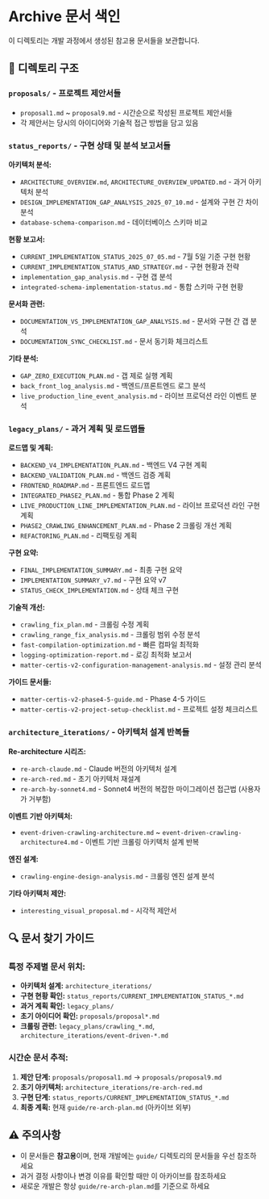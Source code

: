 # Archive 문서 색인

이 디렉토리는 개발 과정에서 생성된 참고용 문서들을 보관합니다.

## 📂 디렉토리 구조

### `proposals/` - 프로젝트 제안서들
- `proposal1.md` ~ `proposal9.md` - 시간순으로 작성된 프로젝트 제안서들
- 각 제안서는 당시의 아이디어와 기술적 접근 방법을 담고 있음

### `status_reports/` - 구현 상태 및 분석 보고서들
**아키텍처 분석:**
- `ARCHITECTURE_OVERVIEW.md`, `ARCHITECTURE_OVERVIEW_UPDATED.md` - 과거 아키텍처 분석
- `DESIGN_IMPLEMENTATION_GAP_ANALYSIS_2025_07_10.md` - 설계와 구현 간 차이 분석
- `database-schema-comparison.md` - 데이터베이스 스키마 비교

**현황 보고서:**
- `CURRENT_IMPLEMENTATION_STATUS_2025_07_05.md` - 7월 5일 기준 구현 현황
- `CURRENT_IMPLEMENTATION_STATUS_AND_STRATEGY.md` - 구현 현황과 전략
- `implementation_gap_analysis.md` - 구현 갭 분석
- `integrated-schema-implementation-status.md` - 통합 스키마 구현 현황

**문서화 관련:**
- `DOCUMENTATION_VS_IMPLEMENTATION_GAP_ANALYSIS.md` - 문서와 구현 간 갭 분석
- `DOCUMENTATION_SYNC_CHECKLIST.md` - 문서 동기화 체크리스트

**기타 분석:**
- `GAP_ZERO_EXECUTION_PLAN.md` - 갭 제로 실행 계획
- `back_front_log_analysis.md` - 백엔드/프론트엔드 로그 분석
- `live_production_line_event_analysis.md` - 라이브 프로덕션 라인 이벤트 분석

### `legacy_plans/` - 과거 계획 및 로드맵들
**로드맵 및 계획:**
- `BACKEND_V4_IMPLEMENTATION_PLAN.md` - 백엔드 V4 구현 계획
- `BACKEND_VALIDATION_PLAN.md` - 백엔드 검증 계획
- `FRONTEND_ROADMAP.md` - 프론트엔드 로드맵
- `INTEGRATED_PHASE2_PLAN.md` - 통합 Phase 2 계획
- `LIVE_PRODUCTION_LINE_IMPLEMENTATION_PLAN.md` - 라이브 프로덕션 라인 구현 계획
- `PHASE2_CRAWLING_ENHANCEMENT_PLAN.md` - Phase 2 크롤링 개선 계획
- `REFACTORING_PLAN.md` - 리팩토링 계획

**구현 요약:**
- `FINAL_IMPLEMENTATION_SUMMARY.md` - 최종 구현 요약
- `IMPLEMENTATION_SUMMARY_v7.md` - 구현 요약 v7
- `STATUS_CHECK_IMPLEMENTATION.md` - 상태 체크 구현

**기술적 개선:**
- `crawling_fix_plan.md` - 크롤링 수정 계획
- `crawling_range_fix_analysis.md` - 크롤링 범위 수정 분석
- `fast-compilation-optimization.md` - 빠른 컴파일 최적화
- `logging-optimization-report.md` - 로깅 최적화 보고서
- `matter-certis-v2-configuration-management-analysis.md` - 설정 관리 분석

**가이드 문서들:**
- `matter-certis-v2-phase4-5-guide.md` - Phase 4-5 가이드
- `matter-certis-v2-project-setup-checklist.md` - 프로젝트 설정 체크리스트

### `architecture_iterations/` - 아키텍처 설계 반복들
**Re-architecture 시리즈:**
- `re-arch-claude.md` - Claude 버전의 아키텍처 설계
- `re-arch-red.md` - 초기 아키텍처 재설계
- `re-arch-by-sonnet4.md` - Sonnet4 버전의 복잡한 마이그레이션 접근법 (사용자가 거부함)

**이벤트 기반 아키텍처:**
- `event-driven-crawling-architecture.md` ~ `event-driven-crawling-architecture4.md` - 이벤트 기반 크롤링 아키텍처 설계 반복

**엔진 설계:**
- `crawling-engine-design-analysis.md` - 크롤링 엔진 설계 분석

**기타 아키텍처 제안:**
- `interesting_visual_proposal.md` - 시각적 제안서

## 🔍 문서 찾기 가이드

### 특정 주제별 문서 위치:
- **아키텍처 설계:** `architecture_iterations/`
- **구현 현황 확인:** `status_reports/CURRENT_IMPLEMENTATION_STATUS_*.md`
- **과거 계획 확인:** `legacy_plans/`
- **초기 아이디어 확인:** `proposals/proposal*.md`
- **크롤링 관련:** `legacy_plans/crawling_*.md`, `architecture_iterations/event-driven-*.md`

### 시간순 문서 추적:
1. **제안 단계:** `proposals/proposal1.md` → `proposals/proposal9.md`
2. **초기 아키텍처:** `architecture_iterations/re-arch-red.md`
3. **구현 단계:** `status_reports/CURRENT_IMPLEMENTATION_STATUS_*.md`
4. **최종 계획:** 현재 `guide/re-arch-plan.md` (아카이브 외부)

## ⚠️ 주의사항

- 이 문서들은 **참고용**이며, 현재 개발에는 `guide/` 디렉토리의 문서들을 우선 참조하세요
- 과거 결정 사항이나 변경 이유를 확인할 때만 이 아카이브를 참조하세요
- 새로운 개발은 항상 `guide/re-arch-plan.md`를 기준으로 하세요
